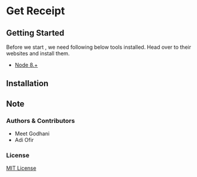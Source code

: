 # Get Receipt #

<description>

## Getting Started

Before we start , we need following below tools installed. Head over to their websites and install them.
* [Node 8.+](https://nodejs.org)

## Installation


## Note

### Authors & Contributors

- Meet Godhani
- Adi Ofir

### License

[MIT License](LICENSE)
